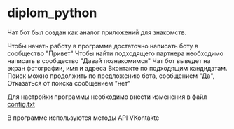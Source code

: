 # diplom_python
<p>Чат бот был создан как аналог приложений для знакомств.</p>
<p>Чтобы начать работу в программе достаточно написать боту в сообщество "Привет"
Чтобы найти подходящего партнера необходимо написать в сообщество "Давай познакомимся"
Чат бот выведет на экран фотографии, имя и адреса Вконтакте по подходящим кандидатам.
Поиск можно продолжить по предложению бота, сообщением "Да",
Отказаться от поиска сообщением "нет"</p>
<p>Для настройки программы необходимо внести изменения в файл <a href="https://github.com/INadezhda/diplom_python/blob/main/config.txt">config.txt</a></p>
<p>В программе используются методы API VKontakte </p>
